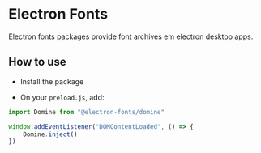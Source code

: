 # Electron Fonts

Electron fonts packages provide font archives em electron desktop apps.

## How to use

* Install the package

* On your `preload.js`, add:

```ts
import Domine from "@electron-fonts/domine"

window.addEventListener("DOMContentLoaded", () => {
    Domine.inject()
})
```